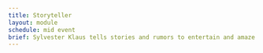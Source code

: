 ```yaml
---
title: Storyteller
layout: module
schedule: mid event
brief: Sylvester Klaus tells stories and rumors to entertain and amaze.
---
```


